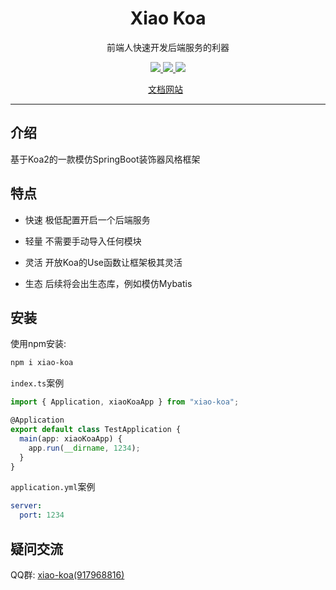 <h1 align="center">Xiao Koa</h1>
<p align="center">前端人快速开发后端服务的利器</p>
<p align="center">
   <a href="https://www.npmjs.com/package/xiao-koa">
    <img src="https://img.shields.io/npm/v/xiao-koa.svg">
  </a>
  <a href="https://npmcharts.com/compare/xiao-koa?minimal=true">
    <img src="https://img.shields.io/npm/dt/xiao-koa.svg">
  </a>
      <a href="https://opensource.org/licenses/MIT"><img src="https://img.shields.io/badge/License-MIT-blue.svg"></a>
<p align="center">
  <a href="http://xiao-koa.xuanxiaoqian.com">文档网站</a>
  &nbsp;
</p>



---




## 介绍

基于Koa2的一款模仿SpringBoot装饰器风格框架



## 特点

- 快速 极低配置开启一个后端服务

- 轻量 不需要手动导入任何模块

- 灵活 开放Koa的Use函数让框架极其灵活

- 生态 后续将会出生态库，例如模仿Mybatis



## 安装

使用npm安装:

~~~sh
npm i xiao-koa
~~~



`index.ts`案例

~~~ts
import { Application, xiaoKoaApp } from "xiao-koa";

@Application
export default class TestApplication {
  main(app: xiaoKoaApp) {
    app.run(__dirname, 1234);
  }
}
~~~



`application.yml`案例

~~~yaml
server:
  port: 1234
~~~



## 疑问交流

QQ群: <a target="_blank" href="https://qm.qq.com/cgi-bin/qm/qr?k=HlKQBtl0Z6aZIrJ7LdY2XEH7-whn5Cn9&jump_from=webapi&authKey=Nyq0s9BesdTQYHlMMz854uAYhjR3VvL2QEOUUF/51rzIETlh/43E5Yr8Eg53tWE4">xiao-koa(917968816)</a>